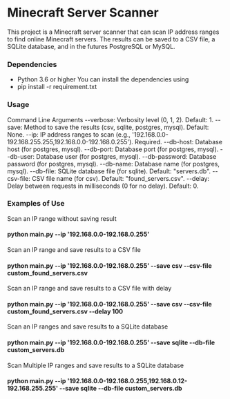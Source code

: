 
# Minecraft Server Scanner

This project is a Minecraft server scanner that can scan IP address ranges to find online Minecraft servers. The results can be saved to a CSV file, a SQLite database, and in the futures PostgreSQL or MySQL.

### Dependencies
- Python 3.6 or higher
You can install the dependencies using
- pip install -r requirement.txt

### Usage
Command Line Arguments
--verbose: Verbosity level (0, 1, 2). Default: 1.
--save: Method to save the results (csv, sqlite, postgres, mysql). Default: None.
--ip: IP address ranges to scan (e.g., '192.168.0.0-192.168.255.255,192.168.0.0-192.168.0.255'). Required.
--db-host: Database host (for postgres, mysql).
--db-port: Database port (for postgres, mysql).
--db-user: Database user (for postgres, mysql).
--db-password: Database password (for postgres, mysql).
--db-name: Database name (for postgres, mysql).
--db-file: SQLite database file (for sqlite). Default: "servers.db".
--csv-file: CSV file name (for csv). Default:  "found_servers.csv".
--delay: Delay between requests in milliseconds (0 for no delay). Default: 0.

### Examples of Use

Scan an IP range without saving result
#### python main.py --ip '192.168.0.0-192.168.0.255'

Scan an IP range and save results to a CSV file
#### python main.py --ip '192.168.0.0-192.168.0.255' --save csv --csv-file custom_found_servers.csv

Scan an IP range and save results to a CSV file with delay
#### python main.py --ip '192.168.0.0-192.168.0.255' --save csv --csv-file custom_found_servers.csv --delay 100

Scan an IP ranges and save results to a SQLite database
#### python main.py --ip '192.168.0.0-192.168.0.255' --save sqlite --db-file custom_servers.db

Scan Multiple IP ranges and save results to a SQLite database
#### python main.py --ip '192.168.0.0-192.168.0.255,192.168.0.12-192.168.255.255' --save sqlite --db-file custom_servers.db
